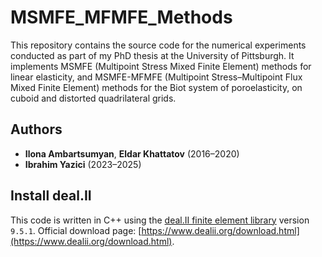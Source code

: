 # MSMFE_MFMFE_Methods
This repository contains the source code for the numerical experiments conducted as part of my PhD thesis at the University of Pittsburgh. It implements MSMFE (Multipoint Stress Mixed Finite Element) methods for linear elasticity, and MSMFE-MFMFE (Multipoint Stress–Multipoint Flux Mixed Finite Element) methods for the Biot system of poroelasticity, on cuboid and distorted quadrilateral grids.

## Authors

- **Ilona Ambartsumyan**, **Eldar Khattatov** (2016–2020)  
- **Ibrahim Yazici** (2023–2025)

## Install deal.II

This code is written in C++ using the [deal.II finite element library](https://www.dealii.org/) version `9.5.1`. 
Official download page: [https://www.dealii.org/download.html](https://www.dealii.org/download.html).






